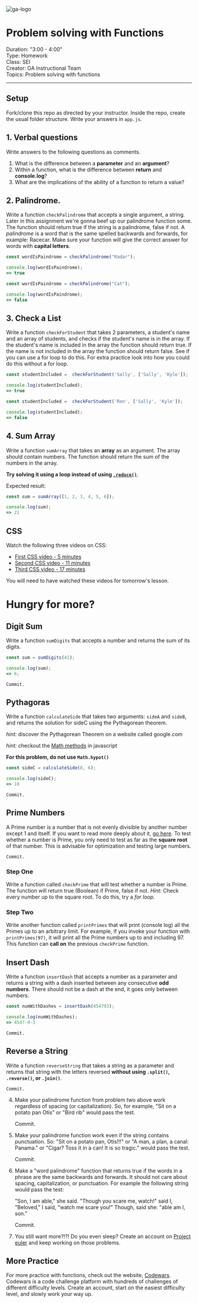 ![ga-logo](https://camo.githubusercontent.com/6ce15b81c1f06d716d753a61f5db22375fa684da/68747470733a2f2f67612d646173682e73332e616d617a6f6e6177732e636f6d2f70726f64756374696f6e2f6173736574732f6c6f676f2d39663838616536633963333837313639306533333238306663663535376633332e706e67)

# Problem solving with Functions 

Duration: "3:00 - 4:00" <br>
Type: Homework<br>
Class: SEI<br>
Creator: GA Instructional Team<br>
Topics: Problem solving with functions<br>

---


## Setup

Fork/clone this repo as directed by your instructor. Inside the repo, create the usual folder structure. Write your answers in `app.js`.

## 1. Verbal questions

Write answers to the following questions as comments. 

1. What is the difference between a **parameter** and an **argument**?
2. Within a function, what is the difference between **return** and **console.log**?
3. What are the implications of the ability of a function to return a value?

## 2. Palindrome.
Write a function `checkPalindrome` that accepts a single argument, a string. Later in this assignment we're gonna beef up our palindrome function some. The function should return true if the string is a palindrome, false if not. A _palindrome_ is a word that is the same spelled backwards and forwards, for example: Racecar. Make sure your function will give the correct answer for words with **capital letters**.

```javascript
const wordIsPaindrome = checkPalindrome("Radar");

console.log(wordIsPaindrome);
=> true
```

```javascript
const wordIsPaindrome = checkPalindrome("Cat");

console.log(wordIsPaindrome);
=> false
```

## 3. Check a List

Write a function `checkForStudent` that takes 2 parameters, a student's name and an array of students, and checks if the student's name is in the array. If the student's name is included in the array the function should return true. If the name is not included in the array the function should return false. See if you can use a for loop to do this. For extra practice look into how you could do this without a for loop.

```js
const studentIncluded =  checkForStudent('Sally', ['Sally', 'Kyle']);

console.log(studentIncluded);
=> true
```

```js
const studentIncluded =  checkForStudent('Ron', ['Sally', 'Kyle']);

console.log(studentIncluded);
=> false
```


## 4. Sum Array
Write a function `sumArray` that takes an **array** as an argument.
The array should contain numbers. The function should return the sum of the numbers in the array.

**Try solving it using a loop instead of using [`.reduce()`](https://developer.mozilla.org/en-US/docs/Web/JavaScript/Reference/Global_Objects/Array/reduce)**.

Expected result:
```javascript
const sum = sumArray([1, 2, 3, 4, 5, 6]);

console.log(sum);
=> 21
```

## CSS
Watch the following three videos on CSS:

- [First CSS video - 5 minutes](https://www.youtube.com/watch?v=xWiT2TWCFjc&index=3&list=PLdnONIhPScST0Vy4LrIZiYKpFNoxgyH7J)
- [Second CSS video - 11 minutes](https://www.youtube.com/watch?v=UMMHsQPmfug&index=4&list=PLdnONIhPScST0Vy4LrIZiYKpFNoxgyH7J)
- [Third CSS video - 17 minutes](https://www.youtube.com/watch?v=g0Aq2kP5-CY&index=5&list=PLdnONIhPScST0Vy4LrIZiYKpFNoxgyH7J)

You will need to have watched these videos for tomorrow's lesson.

# Hungry for more?

## Digit Sum
Write a function `sumDigits` that accepts a number and returns the sum of its digits.
```js
const sum = sumDigits(42);

console.log(sum);
=> 6;
```

    Commit.

## Pythagoras
Write a function `calculateSide` that takes two arguments: `sideA` and `sideB`, and returns the solution for sideC using the Pythagorean theorem.

_hint:_ discover the Pythagorean Theorem on a website called google.com

_hint:_ checkout the [Math methods](https://developer.mozilla.org/en-US/docs/Web/JavaScript/Reference/Global_Objects/Math) in javascript

**For this problem, do not use `Math.hypot()`**
```js
const sideC = calculateSide(8, 6);

console.log(sideC);
=> 10
```

    Commit.

## Prime Numbers
A Prime number is a number that is not evenly divisible by another number except 1 and itself. If you want to read more deeply about it, [go here](https://en.wikipedia.org/wiki/Prime_number).
To test whether a number is Prime, you only need to test as far as the **square root** of that number. This is advisable for optimization and testing large numbers.

    Commit.

### Step One
Write a function called `checkPrime` that will test whether a number is Prime. The function will return true (Boolean) if Prime, false if not.
_Hint:_ Check every number up to the square root. To do this, try a _for loop_.

### Step Two
Write another function called `printPrimes` that will print (console log) all the Primes up to an arbitrary limit. For example, if you invoke your function with `printPrimes(97)`, it will print all the Prime numbers up to and including 97.
This function can **call on** the previous `checkPrime` function.

## Insert Dash

Write a function `insertDash` that accepts a number as a parameter and returns a string with a dash inserted between any consecutive **odd numbers**. There should not be a dash at the end, it goes only between numbers.
```javascript
const numWithDashes = insertDash(454793);

console.log(numWithDashes);
=> 4547-9-3
```

    Commit.

## Reverse a String

Write a function `reverseString` that takes a string as a parameter and returns that string with the letters reversed **without using `.split()`, `.reverse()`, or `.join()`**.

    Commit.

4. Make your palindrome function from problem two above work regardless of spacing (or capitalization). So, for example, "Sit on a potato pan Otis" or "Bird rib" would pass the test.

    Commit.

5. Make your palindrome function work even if the string contains punctuation.  So: "Sit on a potato pan, Otis!!!" or "A man, a plan, a canal: Panama." or "Cigar? Toss it in a can! It is so tragic." would pass the test.

    Commit.

6. Make a "word palindrome" function that returns true if the words in a phrase are the same backwards and forwards.  It should not care about spacing, capitalization, or punctuation.  For example the following string would pass the test: 

    "Son, I am able," she said. "Though you scare me, watch!" said I, "Beloved," I said, "watch me scare you!" Though, said she: "able am I, son."

    Commit.

7. You still want more?!?! Do you even sleep? Create an account on [Project euler](https://projecteuler.net/archives) and keep working on those problems.

## More Practice

For more practice with functions, check out the website, [Codewars](https://www.codewars.com/). Codewars is a code challenge platform with hundreds of challenges of different difficulty levels. Create an account, start on the easiest difficulty level, and slowly work your way up.
